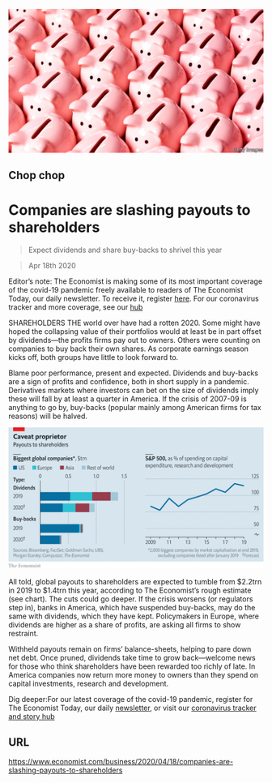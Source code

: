 ![](./images/20200418_WBP502.jpg)

## Chop chop

# Companies are slashing payouts to shareholders

> Expect dividends and share buy-backs to shrivel this year

> Apr 18th 2020

Editor’s note: The Economist is making some of its most important coverage of the covid-19 pandemic freely available to readers of The Economist Today, our daily newsletter. To receive it, register [here](https://www.economist.com//newslettersignup). For our coronavirus tracker and more coverage, see our [hub](https://www.economist.com//coronavirus)

SHAREHOLDERS THE world over have had a rotten 2020. Some might have hoped the collapsing value of their portfolios would at least be in part offset by dividends—the profits firms pay out to owners. Others were counting on companies to buy back their own shares. As corporate earnings season kicks off, both groups have little to look forward to.

Blame poor performance, present and expected. Dividends and buy-backs are a sign of profits and confidence, both in short supply in a pandemic. Derivatives markets where investors can bet on the size of dividends imply these will fall by at least a quarter in America. If the crisis of 2007-09 is anything to go by, buy-backs (popular mainly among American firms for tax reasons) will be halved.



![](./images/20200418_WBC239.png)

All told, global payouts to shareholders are expected to tumble from $2.2trn in 2019 to $1.4trn this year, according to The Economist’s rough estimate (see chart). The cuts could go deeper. If the crisis worsens (or regulators step in), banks in America, which have suspended buy-backs, may do the same with dividends, which they have kept. Policymakers in Europe, where dividends are higher as a share of profits, are asking all firms to show restraint.

Withheld payouts remain on firms’ balance-sheets, helping to pare down net debt. Once pruned, dividends take time to grow back—welcome news for those who think shareholders have been rewarded too richly of late. In America companies now return more money to owners than they spend on capital investments, research and development. 

Dig deeper:For our latest coverage of the covid-19 pandemic, register for The Economist Today, our daily [newsletter](https://www.economist.com//newslettersignup), or visit our [coronavirus tracker and story hub](https://www.economist.com//coronavirus)

## URL

https://www.economist.com/business/2020/04/18/companies-are-slashing-payouts-to-shareholders
